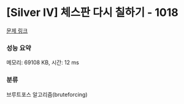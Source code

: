 # [Silver IV] 체스판 다시 칠하기 - 1018 

[문제 링크](https://www.acmicpc.net/problem/1018) 

### 성능 요약

메모리: 69108 KB, 시간: 12 ms

### 분류

브루트포스 알고리즘(bruteforcing)

